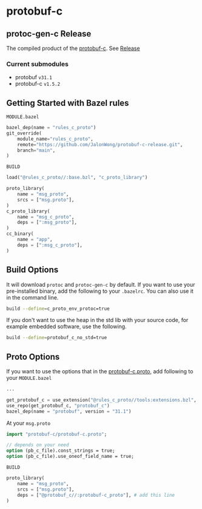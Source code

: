 # protobuf-c

## protoc-gen-c Release
The compiled product of the [protobuf-c](https://github.com/protobuf-c/protobuf-c). See [Release](https://github.com/JalonWong/protobuf-c-release/releases)

### Current submodules
- protobuf `v31.1`
- protobuf-c `v1.5.2`

## Getting Started with Bazel rules

`MODULE.bazel`
```py
bazel_dep(name = "rules_c_proto")
git_override(
    module_name="rules_c_proto",
    remote="https://github.com/JalonWong/protobuf-c-release.git",
    branch="main",
)
```

`BUILD`
```py
load("@rules_c_proto//:base.bzl", "c_proto_library")

proto_library(
    name = "msg_proto",
    srcs = ["msg.proto"],
)
c_proto_library(
    name = "msg_c_proto",
    deps = [":msg_proto"],
)
cc_binary(
    name = "app",
    deps = [":msg_c_proto"],
)
```

## Build Options
It will download `protoc` and `protoc-gen-c` by default. If you want to use your pre-installed binary, add the following to your `.bazelrc`. You can also use it in the command line.
```sh
build --define=c_proto_env_protoc=true
```

If you don't want to use the heap in the std lib with your source code, for example embedded software, use the following.
```sh
build --define=protobuf_c_no_std=true
```

## Proto Options
If you want to use the options that in the [protobuf-c.proto](https://github.com/protobuf-c/protobuf-c/blob/master/protobuf-c/protobuf-c.proto), add following to your `MODULE.bazel`
```py
...

get_protobuf_c = use_extension("@rules_c_proto//tools:extensions.bzl", "get_protobuf_c")
use_repo(get_protobuf_c, "protobuf_c")
bazel_dep(name = "protobuf", version = "31.1")
```

At your `msg.proto`
```proto
import "protobuf-c/protobuf-c.proto";

// depends on your need
option (pb_c_file).const_strings = true;
option (pb_c_file).use_oneof_field_name = true;
```

`BUILD`
```py
proto_library(
    name = "msg_proto",
    srcs = ["msg.proto"],
    deps = ["@protobuf_c//:protobuf-c_proto"], # add this line
)
```
